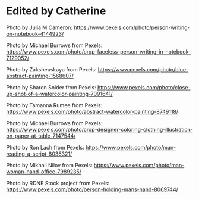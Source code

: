 # Edited by Catherine

Photo by Julia M Cameron: https://www.pexels.com/photo/person-writing-on-notebook-4144923/

Photo by Michael Burrows from Pexels: https://www.pexels.com/photo/crop-faceless-person-writing-in-notebook-7129052/

Photo by Zaksheuskaya from Pexels: https://www.pexels.com/photo/blue-abstract-painting-1568607/

Photo by Sharon  Snider from Pexels: https://www.pexels.com/photo/close-up-shot-of-a-watercolor-painting-7091641/ 

Photo by Tamanna Rumee from Pexels: https://www.pexels.com/photo/abstract-watercolor-painting-8749118/

Photo by Michael Burrows from Pexels: https://www.pexels.com/photo/crop-designer-coloring-clothing-illustration-on-paper-at-table-7147544/

Photo by Ron Lach  from Pexels: https://www.pexels.com/photo/man-reading-a-script-8036321/

Photo by Mikhail Nilov from Pexels: https://www.pexels.com/photo/man-woman-hand-office-7989235/


Photo by RDNE Stock project from Pexels: https://www.pexels.com/photo/person-holding-mans-hand-8069744/